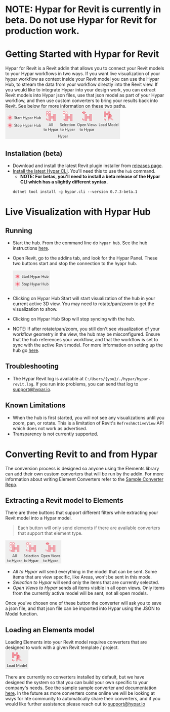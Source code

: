 # **NOTE: Hypar for Revit is currently in beta. Do not use Hypar for Revit for production work.**

# Getting Started with Hypar for Revit
Hypar for Revit is a Revit addin that allows you to connect your Revit models to your Hypar workflows in two ways.  If you want live visualization of your hypar workflow as context inside your Revit model you can use the Hypar Hub, to stream the data from your workflow directly into the Revit view.  If you would like to integrate Hypar into your design work, you can extract Revit models into Hypar json files, use that json model as part of your Hypar workflow, and then use custom converters to bring your results back into Revit.  See below for more information on these two paths.  
  ![](./images/RevitHyparAddin.png)

## Installation (beta)
- Download and install the latest Revit plugin installer from [releases page](https://github.com/hypar-io/Elements/releases).
- [Install the latest Hypar CLI](https://hypar-io.github.io/Elements/C-Sharp.html#installing-and-using-the-hypar-cli). You'll need this to use the `hub` command. 
  - **NOTE: For betas, you'll need to install a beta release of the Hypar CLI which has a slightly different syntax.** 
  ```
  dotnet tool install -g hypar.cli --version 0.7.3-beta.1
  ```

# Live Visualization with Hypar Hub
## Running
- Start the hub. From the command line do `hypar hub`. See the hub instructions [here](./Hub.md).
- Open Revit, go to the addins tab, and look for the Hypar Panel. These two buttons start and stop the connection to the hyapr hub.

    ![](./images/RevitHyparAddinHub.png)

- Clicking on Hypar Hub Start will start visualization of the hub in your current active 3D view. You may need to rotate/pan/zoom to get the visualization to show.
- Clicking on Hypar Hub Stop will stop syncing with the hub.
- NOTE: If after rotate/pan/zoom, you still don't see visualization of your workflow geometry in the view, the hub may be misconfigured. Ensure that the hub references your workflow, and that the workflow is set to sync with the active Revit model. For more information on setting up the hub go [here](./Hub.md).

## Troubleshooting
- The Hypar Revit log is available at `C:/Users/{you}/./hypar/hypar-revit.log`. If you run into problems, you can send that log to support@hypar.io.

## Known Limitations
- When the hub is first started, you will not see any visualizations until you zoom, pan, or rotate. This is a limitation of Revit's `RefreshActiveView` API which does not work as advertised.
- Transparency is not currently supported.

# Converting Revit to and from Hypar
The conversion process is designed so anyone using the Elements library can add their own custom converters that will be run by the addin.  For more information about writing Element Converters refer to the [Sample Converter Repo](https://github.com/hypar-io/ElementConverterSamples).

## Extracting a Revit model to Elements
There are three buttons that support different filters while extracting your Revit model into a Hypar model.  
> Each button will only send elements if there are available converters that support that element type.

![](./images/RevitHyparAddinToHypar.png)
- *All to Hypar* will send everything in the model that can be sent.  Some items that are view specific, like Areas, won't be sent in this mode. 
- *Selection to Hypar* will send only the items that are currently selected.
- *Open Views to Hypar* sends all items visible in all open views.  Only items from the currently active model will be sent, not all open models.

Once you've chosen one of these button the converter will ask you to save a json file, and that json file can be imported into Hypar using the JSON to Model function.

## Loading an Elements model
Loading Elements into your Revit model requires converters that are designed to 
work with a given Revit template / project.  
![](./images/RevitHyparAddinFromHypar.png)

There are currently no converters installed by default, but we have designed the system so that you can build your own specific to your company's needs.  See the sample sample converter and documentation [here](https://github.com/hypar-io/ElementConverterSamples).  In the future as more converters come online we will be looking at ways for hte community to automatically share their converters, and if you would like further assistance please reach out to support@hypar.io